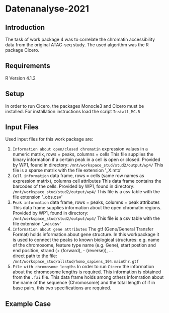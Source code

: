 # Datenanalyse-2021

## Introduction
The task of work package 4 was to correlate the chromatin accessibility data from the original ATAC-seq study. The used algorithm was the R package Cicero. 
## Requirements
R Version 4.1.2

## Setup
In order to run Cicero, the packages Monocle3 and Cicero must be installed. 
For installation instructions load the script `Install_MC.R`

## Input Files 

Used input files for this work package are: 

1. `Information about open/closed chromatin`
  expression values in a numeric matrix, rows = peaks, columns = cells
  This file supplies the binary information if a certain peak in a cell is open or closed.
  Provided by WP1, found in directory: `/mnt/workspace_stud/stud2/output/wp4/`
  This file is a sparse matrix with the file extension '_X.mtx'
2. `Cell information`
  data frame, rows = cells (same row names as expression matrix), columns cell attributes 
  This data frame contains the barcodes of the cells. 
  Provided by WP1, found in directory: `/mnt/workspace_stud/stud2/output/wp4/`
  This file is a csv table with the file extension '_obs.csv'
3. `Peak information`
  data frame, rows = peaks, columns = peak attributes
  This data frame supplies information about the open chromatin regions. 
  Provided by WP1, found in directory: `/mnt/workspace_stud/stud2/output/wp4/`
  This file is a csv table with the file extension '_var.csv'
4. `Information about gene attributes`
  The gtf (Gene/General Transfer Format) holds information about gene structure. In this workpackage it is used to connect the peaks to known biological structures: 
  e.g. name of the chromosome, feature type name (e.g. Gene), start postion and end position, strand (+ (forward), - (reverse)), ...  
  direct path to the file: `/mnt/workspace_stud/allstud/homo_sapiens_104.mainChr.gtf`
5. `File with chromosome lengths`
  In order to run `Cicero` the information about the chromosome lengths is required. This information is obtained from the `.fai` file. 
  This data frame holds among others infomration about the name of the sequence (Chromosome) and the total length of if in base pairs, this two specifications are  required.

## Example Case 
